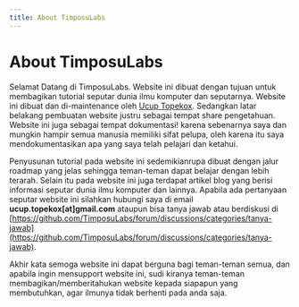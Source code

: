 ```yaml
---
title: About TimposuLabs
---
```


# About TimposuLabs

Selamat Datang di TimposuLabs. Website ini dibuat dengan tujuan untuk membagikan tutorial seputar dunia ilmu komputer dan seputarnya. Website ini dibuat dan di-maintenance oleh [Ucup Topekox](https://topekox.github.io/). Sedangkan latar belakang pembuatan website justru sebagai tempat share pengetahuan. Website ini juga sebagai tempat dokumentasi! karena sebenarnya saya dan mungkin hampir semua manusia memiliki sifat pelupa, oleh karena itu saya mendokumentasikan apa yang saya telah pelajari dan ketahui.

Penyusunan tutorial pada website ini sedemikianrupa dibuat dengan jalur roadmap yang jelas sehingga teman-teman dapat belajar dengan lebih terarah. Selain itu pada website ini juga terdapat artikel blog yang berisi informasi seputar dunia ilmu komputer dan lainnya. Apabila ada pertanyaan seputar website ini silahkan hubungi saya di email __ucup.topekox[at]gmail.com__ ataupun bisa tanya jawab atau berdiskusi di [https://github.com/TimposuLabs/forum/discussions/categories/tanya-jawab](https://github.com/TimposuLabs/forum/discussions/categories/tanya-jawab).

Akhir kata semoga website ini dapat berguna bagi teman-teman semua, dan apabila ingin mensupport website ini, sudi kiranya teman-teman membagikan/memberitahukan website kepada siapapun yang membutuhkan, agar ilmunya tidak berhenti pada anda saja.